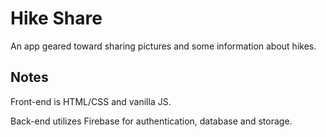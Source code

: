 # Hike Share

An app geared toward sharing pictures and some information about hikes.

## Notes

Front-end is HTML/CSS and vanilla JS.

Back-end utilizes Firebase for authentication, database and storage.